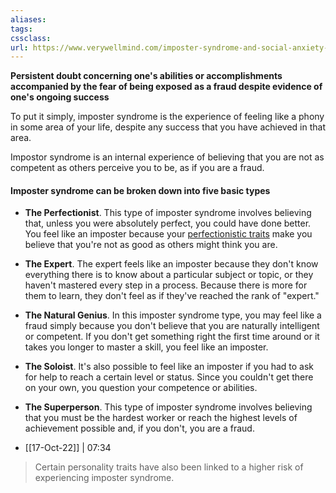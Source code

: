 ```yaml
---
aliases:
tags: 
cssclass:
url: https://www.verywellmind.com/imposter-syndrome-and-social-anxiety-disorder-4156469#:~:text=Imposter%20Syndrome%20Definition,of%20one's%20ongoing%20success.%222
---
```


**Persistent doubt concerning one's abilities or accomplishments accompanied by the fear of being exposed as a fraud despite evidence of one's ongoing success**

To put it simply, imposter syndrome is the experience of feeling like a phony in some area of your life, despite any success that you have achieved in that area.

Impostor syndrome is an internal experience of believing that you are not as competent as others perceive you to be, as if you are a fraud.

#### Imposter syndrome can be broken down into five basic types

-   **The Perfectionist**. This type of imposter syndrome involves believing that, unless you were absolutely perfect, you could have done better. You feel like an imposter because your [perfectionistic traits](https://www.verywellmind.com/signs-you-may-be-a-perfectionist-3145233) make you believe that you're not as good as others might think you are.
-   **The Expert**. The expert feels like an imposter because they don't know everything there is to know about a particular subject or topic, or they haven't mastered every step in a process. Because there is more for them to learn, they don't feel as if they've reached the rank of "expert."
-   **The Natural Genius**. In this imposter syndrome type, you may feel like a fraud simply because you don't believe that you are naturally intelligent or competent. If you don't get something right the first time around or it takes you longer to master a skill, you feel like an imposter.
-   **The Soloist**. It's also possible to feel like an imposter if you had to ask for help to reach a certain level or status. Since you couldn't get there on your own, you question your competence or abilities.
-   **The Superperson**. This type of imposter syndrome involves believing that you must be the hardest worker or reach the highest levels of achievement possible and, if you don't, you are a fraud.

- [[17-Oct-22]] | 07:34  
> Certain personality traits have also been linked to a higher risk of experiencing imposter syndrome.

